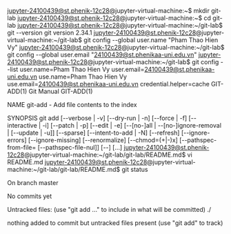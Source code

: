 jupyter-24100439@st.phenik-12c28@jupyter-virtual-machine:~$ mkdir git-lab
jupyter-24100439@st.phenik-12c28@jupyter-virtual-machine:~$ cd git-lab
jupyter-24100439@st.phenik-12c28@jupyter-virtual-machine:~/git-lab$ git --version
git version 2.34.1
jupyter-24100439@st.phenik-12c28@jupyter-virtual-machine:~/git-lab$ git config --global user.name "Pham Thao Hien Vy"
jupyter-24100439@st.phenik-12c28@jupyter-virtual-machine:~/git-lab$ git config --global user.email "24100439@st.phenikaa-uni.edu.vn"
jupyter-24100439@st.phenik-12c28@jupyter-virtual-machine:~/git-lab$ git config --list
user.name=Pham Thao Hien Vy
user.email=24100439@st.phenikaa-uni.edu.vn
use.name=Pham Thao Hien Vy
use.email=24100439@st.phenikaa-uni.edu.vn
credential.helper=cache
GIT-ADD(1)                                               Git Manual                                               GIT-ADD(1)

NAME
       git-add - Add file contents to the index

SYNOPSIS
       git add [--verbose | -v] [--dry-run | -n] [--force | -f] [--interactive | -i] [--patch | -p]
                 [--edit | -e] [--[no-]all | --[no-]ignore-removal | [--update | -u]] [--sparse]
                 [--intent-to-add | -N] [--refresh] [--ignore-errors] [--ignore-missing] [--renormalize]
                 [--chmod=(+|-)x] [--pathspec-from-file=<file> [--pathspec-file-nul]]
                 [--] [<pathspec>...]
                 jupyter-24100439@st.phenik-12c28@jupyter-virtual-machine:~/git-lab/git-lab/README.md$ vi README.md
jupyter-24100439@st.phenik-12c28@jupyter-virtual-machine:~/git-lab/git-lab/README.md$ git status

On branch master

No commits yet

Untracked files:
  (use "git add <file>..." to include in what will be committed)
        ./

nothing added to commit but untracked files present (use "git add" to track)
